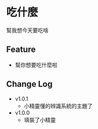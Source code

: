 # 吃什麼
幫我想今天要吃啥

## Feature
- 幫你想要吃什麼啦

## Change Log
- v1.0.1
    - 小精靈懂的辨識系統的主題了
- v1.0.0
    - 填裝了小精靈